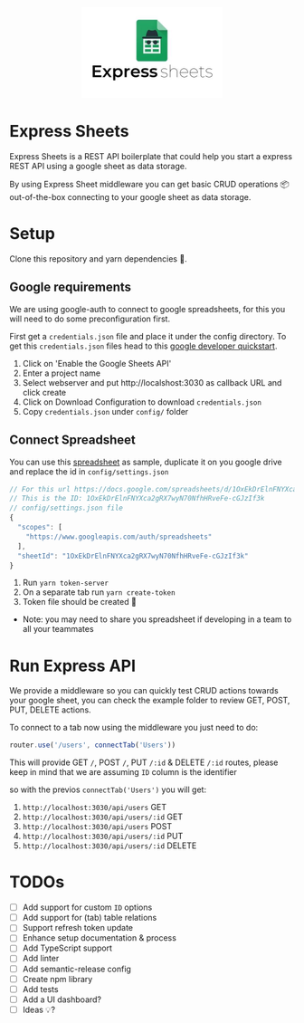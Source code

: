 <p align="center">
  <img width="250" height="160" src="https://github.com/diegolanda/express-sheets/raw/master/docs/assets/img/logo.jpg">
</p>

# Express Sheets

Express Sheets is a REST API boilerplate that could help you start a express REST API using a google sheet as data storage.

By using Express Sheet middleware you can get basic CRUD operations 📦 out-of-the-box connecting to your google sheet as data storage.

# Setup

Clone this repository and yarn dependencies 🧶.

## Google requirements

We are using google-auth to connect to google spreadsheets, for this you will need to do some preconfiguration first.

First get a `credentials.json` file and place it under the config directory. To get this `credentials.json` files head to this [google developer quickstart](https://developers.google.com/sheets/api/quickstart/nodejs). 

1. Click on 'Enable the Google Sheets API'
2. Enter a project name
3. Select webserver and put http://localshost:3030 as callback URL and click create
4. Click on Download Configuration to download `credentials.json`
5. Copy `credentials.json` under `config/` folder

## Connect Spreadsheet

You can use this [spreadsheet](https://docs.google.com/spreadsheets/d/1OxEkDrElnFNYXca2gRX7wyN70NfhHRveFe-cGJzIf3k/edit?usp=sharing) as sample, duplicate it on you google drive and replace the id in `config/settings.json` 

```javascript
// For this url https://docs.google.com/spreadsheets/d/1OxEkDrElnFNYXca2gRX7wyN70NfhHRveFe-cGJzIf3k/edit?usp=sharing
// This is the ID: 1OxEkDrElnFNYXca2gRX7wyN70NfhHRveFe-cGJzIf3k
// config/settings.json file
{
  "scopes": [
    "https://www.googleapis.com/auth/spreadsheets"
  ],
  "sheetId": "1OxEkDrElnFNYXca2gRX7wyN70NfhHRveFe-cGJzIf3k"
}
```

1. Run `yarn token-server`
2. On a separate tab run `yarn create-token`
3. Token file should be created 🎉

* Note: you may need to share you spreadsheet if developing in a team to all your teammates
# Run Express API

We provide a middleware so you can quickly test CRUD actions towards your google sheet, you can check the example folder to review GET, POST, PUT, DELETE actions.

To connect to a tab now using the middleware you just need to do:

```javascript
router.use('/users', connectTab('Users'))
```

This will provide GET `/`, POST `/`, PUT `/:id` & DELETE `/:id` routes, please keep in mind that we are assuming `ID` column is the identifier 

so with the previos `connectTab('Users')` you will get:

1. `http://localhost:3030/api/users` GET
2. `http://localhost:3030/api/users/:id` GET
3. `http://localhost:3030/api/users` POST
4. `http://localhost:3030/api/users/:id` PUT
5. `http://localhost:3030/api/users/:id` DELETE


# TODOs

- [ ] Add support for custom `ID` options
- [ ] Add support for (tab) table relations
- [ ] Support refresh token update
- [ ] Enhance setup documentation & process
- [ ] Add TypeScript support
- [ ] Add linter
- [ ] Add semantic-release config
- [ ] Create npm library
- [ ] Add tests
- [ ] Add a UI dashboard?
- [ ] Ideas 💡?